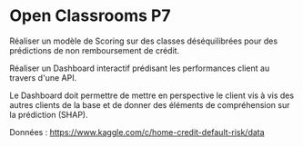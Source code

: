# Open Classrooms P7

Réaliser un modèle de Scoring sur des classes déséquilibrées pour des prédictions de non remboursement de crédit.

Réaliser un Dashboard interactif prédisant les performances client au travers d'une API.

Le Dashboard doit permettre de mettre en perspective le client vis à vis des autres clients de la base et de donner des éléments de compréhension sur la prédiction (SHAP).

Données : https://www.kaggle.com/c/home-credit-default-risk/data
